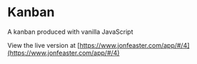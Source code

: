 # Kanban

A kanban produced with vanilla JavaScript

View the live version at [https://www.jonfeaster.com/app/#/4](https://www.jonfeaster.com/app/#/4)
